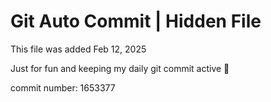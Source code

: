 # Git Auto Commit | Hidden File

This file was added Feb 12, 2025

Just for fun and keeping my daily git commit active 🤪

commit number: 1653377
